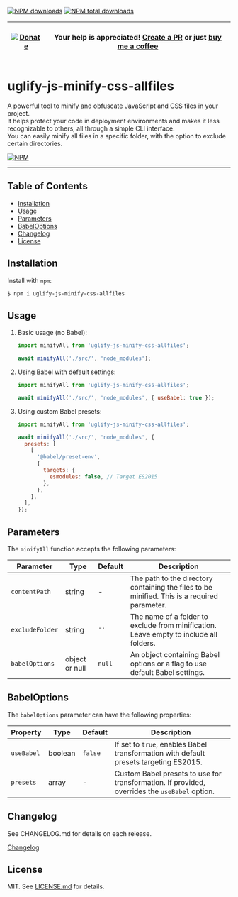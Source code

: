 [![NPM downloads][npm-downloads]][npm-url]
[![NPM total downloads][npm-total-downloads]][npm-url]

| &nbsp;<br>[![Donate][donate-badge]][donate-url] <br>&nbsp; | Your help is appreciated! [Create a PR][create-pr] or just [buy me a coffee][donate-url] |
| ---------------------------------------------------------- | ---------------------------------------------------------------------------------------- |

[npm-url]: https://www.npmjs.com/package/uglify-js-minify-css-allfiles
[npm-downloads]: https://img.shields.io/npm/dm/uglify-js-minify-css-allfiles.svg
[npm-total-downloads]: https://img.shields.io/npm/dt/uglify-js-minify-css-allfiles.svg?label=total+downloads
[donate-badge]: https://img.shields.io/badge/Buy%20me%20a%20coffee-Donate-red.svg
[donate-url]: https://github.com/sponsors/oinochoe
[create-pr]: https://github.com/oinochoe/uglify-js-minify-css-allfiles/pulls

# uglify-js-minify-css-allfiles

A powerful tool to minify and obfuscate JavaScript and CSS files in your project.  
It helps protect your code in deployment environments and makes it less recognizable to others, all through a simple CLI interface.  
You can easily minify all files in a specific folder, with the option to exclude certain directories.

[![NPM](https://nodei.co/npm/uglify-js-minify-css-allfiles.png?downloads=true&stars=true)](https://www.npmjs.com/package/uglify-js-minify-css-allfiles)

---

## Table of Contents

- [Installation](#installation)
- [Usage](#usage)
- [Parameters](#parameters)
- [BabelOptions](#babeloptions)
- [Changelog](#changelog)
- [License](#license)

## Installation

Install with `npm`:

```bash
$ npm i uglify-js-minify-css-allfiles
```

## Usage

1. Basic usage (no Babel):

   ```js
   import minifyAll from 'uglify-js-minify-css-allfiles';

   await minifyAll('./src/', 'node_modules');
   ```

2. Using Babel with default settings:

   ```js
   import minifyAll from 'uglify-js-minify-css-allfiles';

   await minifyAll('./src/', 'node_modules', { useBabel: true });
   ```

3. Using custom Babel presets:

   ```js
   import minifyAll from 'uglify-js-minify-css-allfiles';

   await minifyAll('./src/', 'node_modules', {
     presets: [
       [
         '@babel/preset-env',
         {
           targets: {
             esmodules: false, // Target ES2015
           },
         },
       ],
     ],
   });
   ```

## Parameters

The `minifyAll` function accepts the following parameters:

| Parameter       | Type           | Default | Description                                                                                  |
| --------------- | -------------- | ------- | -------------------------------------------------------------------------------------------- |
| `contentPath`   | string         | -       | The path to the directory containing the files to be minified. This is a required parameter. |
| `excludeFolder` | string         | `''`    | The name of a folder to exclude from minification. Leave empty to include all folders.       |
| `babelOptions`  | object or null | `null`  | An object containing Babel options or a flag to use default Babel settings.                  |

## BabelOptions

The `babelOptions` parameter can have the following properties:

| Property   | Type    | Default | Description                                                                                   |
| ---------- | ------- | ------- | --------------------------------------------------------------------------------------------- |
| `useBabel` | boolean | `false` | If set to `true`, enables Babel transformation with default presets targeting ES2015.         |
| `presets`  | array   | -       | Custom Babel presets to use for transformation. If provided, overrides the `useBabel` option. |

## Changelog

See CHANGELOG.md for details on each release.

[Changelog](/CHANGELOG.md)

## License

MIT. See [LICENSE.md](https://github.com/oinochoe/uglify-js-minify-css-allfiles/blob/master/LICENSE) for details.
